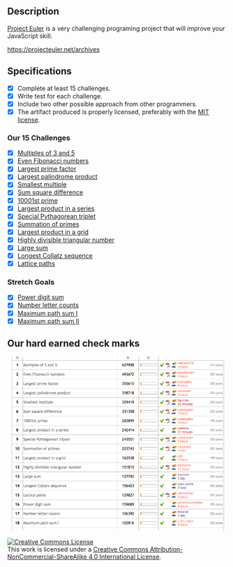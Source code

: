 ## Description

[Project Euler](https://projecteuler.net/) is a very challenging programing project that will improve your JavaScript skill.

https://projecteuler.net/archives

## Specifications

- [X] Complete at least 15 challenges.
- [X] Write test for each challenge.
- [X] Include two other possible approach from other programmers.
- [X] The artifact produced is properly licensed, preferably with the [MIT license][mit-license].

### Our 15 Challenges
- [X] [Multiples of 3 and 5](https://projecteuler.net/problem=1)
- [X] [Even Fibonacci numbers](https://projecteuler.net/problem=2)
- [X] [Largest prime factor](https://projecteuler.net/problem=3)
- [X] [Largest palindrome product](https://projecteuler.net/problem=4)
- [X] [Smallest multiple](https://projecteuler.net/problem=5)
- [X] [Sum square difference](https://projecteuler.net/problem=6)
- [X] [10001st prime](https://projecteuler.net/problem=7)
- [X] [Largest product in a series](https://projecteuler.net/problem=8)
- [X] [Special Pythagorean triplet](https://projecteuler.net/problem=9)
- [X] [Summation of primes](https://projecteuler.net/problem=10)
- [X] [Largest product in a grid](https://projecteuler.net/problem=11)
- [X] [Highly divisible triangular number](https://projecteuler.net/problem=12)
- [X] [Large sum](https://projecteuler.net/problem=13)
- [X] [Longest Collatz sequence](https://projecteuler.net/problem=14)
- [X] [Lattice paths](https://projecteuler.net/problem=15)

### Stretch Goals
- [X] [Power digit sum](https://projecteuler.net/problem=16)
- [X] [Number letter counts](https://projecteuler.net/problem=17)
- [X] [Maximum path sum I](https://projecteuler.net/problem=18)
- [X] [Maximum path sum II](https://projecteuler.net/problem=67)

## Our hard earned check marks
![Success Proof](./src/images/success.png)

<!-- LICENSE -->

<a rel="license" href="http://creativecommons.org/licenses/by-nc-sa/4.0/"><img alt="Creative Commons License" style="border-width:0" src="https://i.creativecommons.org/l/by-nc-sa/4.0/80x15.png" /></a>
<br />This work is licensed under a <a rel="license" href="http://creativecommons.org/licenses/by-nc-sa/4.0/">Creative Commons Attribution-NonCommercial-ShareAlike 4.0 International License</a>.

[mit-license]: https://opensource.org/licenses/MIT
